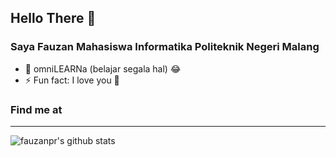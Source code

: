 ## Hello There 👋 
### Saya Fauzan Mahasiswa Informatika Politeknik Negeri Malang
<!--
**fauzanpr/fauzanpr** is a ✨ _special_ ✨ repository because its `README.md` (this file) appears on your GitHub profile.

Here are some ideas to get you started:

- 🔭 I’m currently working on ...
- 🌱 I’m currently learning ...
- 👯 I’m looking to collaborate on ...
- 🤔 I’m looking for help with ...
- 💬 Ask me about ...
- 📫 How to reach me: ...
- 😄 Pronouns: ...
- ⚡ Fun fact: ...
-->
- 🌱 omniLEARNa (belajar segala hal) 😂 
- ⚡ Fun fact: I love you 👧 

### Find me at


---
<img align="left" alt="fauzanpr's github stats" src="https://github-readme-stats.vercel.app/api?username=fauzanpr&show_icons=true&hide_border=true&theme=prussian&hide=stars">
